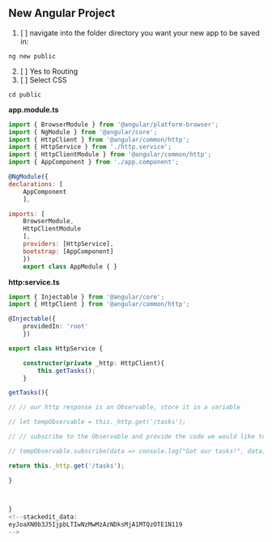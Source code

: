 ##  New Angular Project 

 1. [ ] navigate into the folder directory you want your new app to be saved in:
``` terminal 
ng new public
```

 2. [ ] Yes to Routing
 3. [ ] Select CSS
```terminal
cd public
```
**app.module.ts**
```javascript
import { BrowserModule } from '@angular/platform-browser';
import { NgModule } from '@angular/core';
import { HttpClient } from '@angular/common/http';
import { HttpService } from './http.service';
import { HttpClientModule } from '@angular/common/http';
import { AppComponent } from './app.component';

@NgModule({
declarations: [
	AppComponent
	],

imports: [
	BrowserModule,
	HttpClientModule
	],
	providers: [HttpService],
	bootstrap: [AppComponent]
	})
	export class AppModule { }
```
**http:service.ts**
```typescript
import { Injectable } from '@angular/core';
import { HttpClient } from '@angular/common/http';

@Injectable({
	providedIn: 'root'
	})

export class HttpService {

	constructor(private _http: HttpClient){
		this.getTasks();
	}

getTasks(){

// // our http response is an Observable, store it in a variable

// let tempObservable = this._http.get('/tasks');

// // subscribe to the Observable and provide the code we would like to do with our data from the response

// tempObservable.subscribe(data => console.log("Got our tasks!", data));

return this._http.get('/tasks');

}

  

}
<!--stackedit_data:
eyJoaXN0b3J5IjpbLTIwNzMwMzAzNDksMjA1MTQzOTE1N119
-->